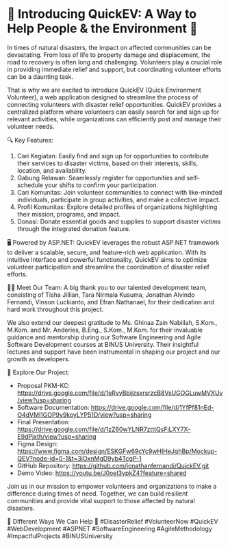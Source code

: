 # 🌿 Introducing QuickEV: A Way to Help People & the Environment 🌿

In times of natural disasters, the impact on affected communities can be devastating. From loss of life to property damage and displacement, the road to recovery is often long and challenging. Volunteers play a crucial role in providing immediate relief and support, but coordinating volunteer efforts can be a daunting task.

That is why we are excited to introduce QuickEV (Quick Environment Volunteer), a web application designed to streamline the process of connecting volunteers with disaster relief opportunities. QuickEV provides a centralized platform where volunteers can easily search for and sign up for relevant activities, while organizations can efficiently post and manage their volunteer needs.

🔍 Key Features:
1. Cari Kegiatan: Easily find and sign up for opportunities to contribute their services to disaster victims, based on their interests, skills, location, and availability.
2. Gabung Relawan: Seamlessly register for opportunities and self-schedule your shifts to confirm your participation.
3. Cari Komunitas: Join volunteer communities to connect with like-minded individuals, participate in group activities, and make a collective impact.
4. Profil Komunitas: Explore detailed profiles of organizations highlighting their mission, programs, and impact.
5. Donasi: Donate essential goods and supplies to support disaster victims through the integrated donation feature.

🖥️ Powered by ASP.NET:
QuickEV leverages the robust ASP.NET framework to deliver a scalable, secure, and feature-rich web application. With its intuitive interface and powerful functionality, QuickEV aims to optimize volunteer participation and streamline the coordination of disaster relief efforts.

🤝🏻 Meet Our Team:
A big thank you to our talented development team, consisting of Tisha Jillian, Tara Nirmala Kusuma, Jonathan Alvindo Fernandi, Vinson Luckianto, and Efran Nathanael, for their dedication and hard work throughout this project.

We also extend our deepest gratitude to Ms. Ghinaa Zain Nabiilah, S.Kom., M.Kom. and Mr. Anderies, B.Eng., S.Kom., M.Kom. for their invaluable guidance and mentorship during our Software Engineering and Agile Software Development courses at BINUS University. Their insightful lectures and support have been instrumental in shaping our project and our growth as developers.

📁 Explore Our Project:
- Proposal PKM-KC: https://drive.google.com/file/d/1eRvvBbijzsxrsrzcB8VsUGOGLuwMVXUv/view?usp=sharing
- Software Documentation: https://drive.google.com/file/d/1YfPf81nEd-O4dVMl1GOP9v9koyLYP51D/view?usp=sharing
- Final Presentation: https://drive.google.com/file/d/1zZ60wYLNR7ztttQsFjLXY7X-E9dPjxth/view?usp=sharing
- Figma Design: https://www.figma.com/design/ESKGFw69cYc9wHIHeJqhBp/Mockup-QEV?node-id=0-1&t=3iOxnMgD9yb4TcgP-1
- GitHub Repository: https://github.com/jonathanfernandi/QuickEV.git
- Demo Video: https://youtu.be/J0oeI3ypkZ4?feature=shared

Join us in our mission to empower volunteers and organizations to make a difference during times of need. Together, we can build resilient communities and provide vital support to those affected by natural disasters.

🌿 Different Ways We Can Help 🌿
#DisasterRelief #VolunteerNow #QuickEV #WebDevelopment #ASPNET #SoftwareEngineering #AgileMethodology #ImpactfulProjects #BINUSUniversity

